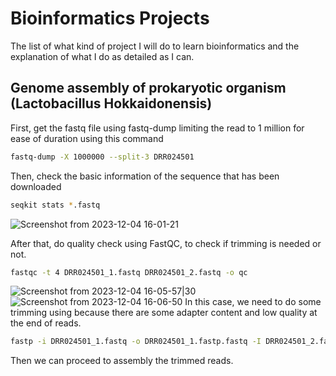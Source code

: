 # Bioinformatics Projects

The list of what kind of project I will do to learn bioinformatics and the explanation of what I do as detailed as I can.

## Genome assembly of prokaryotic organism (Lactobacillus Hokkaidonensis)

First, get the fastq file using fastq-dump limiting the read to 1 million for ease of duration using this command
```bash
fastq-dump -X 1000000 --split-3 DRR024501
```
Then, check the basic information of the sequence that has been downloaded
```bash
seqkit stats *.fastq
```
![Screenshot from 2023-12-04 16-01-21](https://github.com/198fan/bioinfo_sandbox/assets/92066882/7cf39701-fbc9-47b7-a428-a34806a16fa9)

After that, do quality check using FastQC, to check if trimming is needed or not.
```bash
fastqc -t 4 DRR024501_1.fastq DRR024501_2.fastq -o qc
```
![Screenshot from 2023-12-04 16-05-57|30](https://github.com/198fan/bioinfo_sandbox/assets/92066882/90963fc8-5291-44db-81a8-cf5a2d2a44cf)
![Screenshot from 2023-12-04 16-06-50](https://github.com/198fan/bioinfo_sandbox/assets/92066882/5c204c39-ddfe-4ab1-b7f9-dac41c263403)
In this case, we need to do some trimming using because there are some adapter content and low quality at the end of reads.
```bash
fastp -i DRR024501_1.fastq -o DRR024501_1.fastp.fastq -I DRR024501_2.fastq -O DRR024501_2.fastp.fastq
```
Then we can proceed to assembly the trimmed reads.
